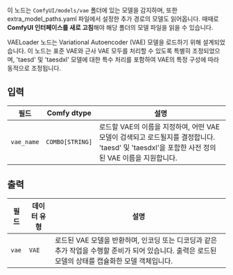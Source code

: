 이 노드는 `ComfyUI/models/vae` 폴더에 있는 모델을 감지하며,
또한 extra_model_paths.yaml 파일에서 설정한 추가 경로의 모델도 읽어옵니다.
때때로 **ComfyUI 인터페이스를 새로 고침**해야 해당 폴더의 모델 파일을 읽을 수 있습니다.

VAELoader 노드는 Variational Autoencoder (VAE) 모델을 로드하기 위해 설계되었습니다. 이 노드는 표준 VAE와 근사 VAE 모두를 처리할 수 있도록 특별히 조정되었으며, 'taesd' 및 'taesdxl' 모델에 대한 특수 처리를 포함하여 VAE의 특정 구성에 따라 동적으로 조정됩니다.

## 입력

| 필드       | Comfy dtype     | 설명                                                                                                                                           |
| ---------- | --------------- | ---------------------------------------------------------------------------------------------------------------------------------------------- |
| `vae_name` | `COMBO[STRING]` | 로드할 VAE의 이름을 지정하여, 어떤 VAE 모델이 검색되고 로드될지를 결정합니다. 'taesd' 및 'taesdxl'을 포함한 사전 정의된 VAE 이름을 지원합니다. |

## 출력

| 필드  | 데이터 유형 | 설명                                                                                                                                                 |
| ----- | ----------- | ---------------------------------------------------------------------------------------------------------------------------------------------------- |
| `vae` | `VAE`       | 로드된 VAE 모델을 반환하며, 인코딩 또는 디코딩과 같은 추가 작업을 수행할 준비가 되어 있습니다. 출력은 로드된 모델의 상태를 캡슐화한 모델 객체입니다. |
